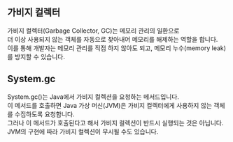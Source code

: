 ## 가비지 컬렉터
가비지 컬렉터(Garbage Collector, GC)는 메모리 관리의 일환으로    
더 이상 사용되지 않는 객체를 자동으로 찾아내어 메모리를 해제하는 역할을 합니다.    
이를 통해 개발자는 메모리 관리를 직접 하지 않아도 되고, 메모리 누수(memory leak)를 방지할 수 있습니다.   

## System.gc
System.gc()는 Java에서 가비지 컬렉션을 요청하는 메서드입니다.   
이 메서드를 호출하면 Java 가상 머신(JVM)은 가비지 컬렉터에게 사용하지 않는 객체를 수집하도록 요청합니다.      
그러나 이 메서드가 호출된다고 해서 가비지 컬렉션이 반드시 실행되는 것은 아닙니다.   
JVM의 구현에 따라 가비지 컬렉션이 무시될 수도 있습니다.    

